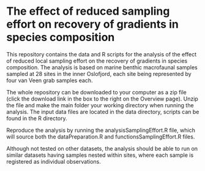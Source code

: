 The effect of reduced sampling effort on recovery of gradients in species composition
=====================================================================================

This repository contains the data and R scripts for the analysis of the effect of reduced
local sampling effort on the recovery of gradients in species composition. The analysis is
based on marine benthic macrofaunal samples sampled at 28 sites in the inner Oslofjord,
each site being represented by four van Veen grab samples each. 

The whole repository can be downloaded to your computer as a zip file (click the download link in the box to the right on the Overview page). Unzip the file and make the main folder your working directory when running the analysis. The input data files are located in the data directory, scripts can be found in the R directory. 

Reproduce the analysis by running the analysisSamplingEffort.R file, which will source both the dataPreparation.R and functionsSamplingEffort.R files.

Although not tested on other datasets, the analysis should be able to run on similar datasets having samples nested within sites, where each sample is registered as individual observations.
